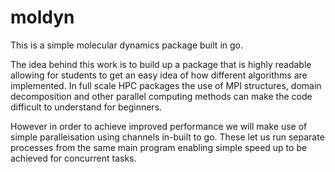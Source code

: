 # moldyn

This is a simple molecular dynamics package built in go.

The idea behind this work is to build up a package that is highly readable allowing for students to get an easy idea of how different algorithms are implemented. In full scale HPC packages the use of MPI structures, domain decomposition and other parallel computing methods can make the code difficult to understand for beginners.

However in order to achieve improved performance we will make use of simple paralleisation using channels in-built to go. These let us run separate processes from the same main program enabling simple speed up to be achieved for concurrent tasks.
